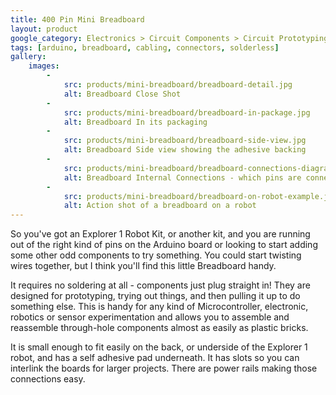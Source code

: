 ```yaml
---
title: 400 Pin Mini Breadboard
layout: product
google_category: Electronics > Circuit Components > Circuit Prototyping
tags: [arduino, breadboard, cabling, connectors, solderless]
gallery:
    images:
        -
            src: products/mini-breadboard/breadboard-detail.jpg
            alt: Breadboard Close Shot
        -
            src: products/mini-breadboard/breadboard-in-package.jpg
            alt: Breadboard In its packaging
        -
            src: products/mini-breadboard/breadboard-side-view.jpg
            alt: Breadboard Side view showing the adhesive backing
        -
            src: products/mini-breadboard/breadboard-connections-diagram.jpg
            alt: Breadboard Internal Connections - which pins are connected
        -
            src: products/mini-breadboard/breadboard-on-robot-example.jpg
            alt: Action shot of a breadboard on a robot
---
```

So you've got an Explorer 1 Robot Kit, or another kit, and you are running out of the right kind of pins on the Arduino board or looking to start adding some other odd components to try something. You could start twisting wires together, but I think you'll find this little Breadboard handy.

It requires no soldering at all - components just plug straight in! They are designed for prototyping, trying out things, and then pulling it up to do something else.  This is handy for any kind of Microcontroller, electronic, robotics or sensor experimentation and allows you to assemble and reassemble through-hole components almost as easily as plastic bricks.

It is small enough to fit easily on the back, or underside of the Explorer 1 robot, and has a self adhesive pad underneath. It has slots so you can interlink the boards for larger projects. There are power rails making those connections easy.
